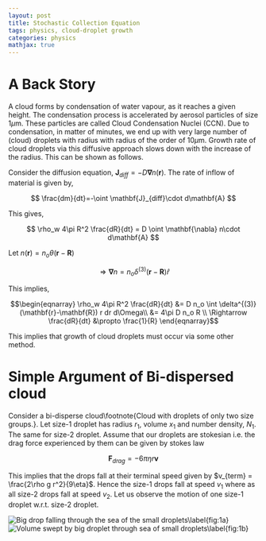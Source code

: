 ```yaml
---
layout: post
title: Stochastic Collection Equation
tags: physics, cloud-droplet growth
categories: physics
mathjax: true
---
```


# A Back Story

A cloud forms by condensation of water vapour, as it reaches a given height. 
The condensation process is accelerated by aerosol particles of size $1\mu\textrm{m}$. 
These particles are called Cloud Condensation Nuclei (CCN). Due to condensation, in 
matter of minutes, we end up with very large number of (cloud) droplets with radius 
with radius of the order of $10 \mu\textrm{m}$. Growth rate of cloud droplets via 
this diffusive approach slows down with the increase of the radius. This can be shown 
as follows.

Consider the diffusion equation, $\mathbf{J}_{diff} = - D \mathbf{\nabla} n(\mathbf{r})$. 
The rate of inflow of material is given by, 

$$
\frac{dm}{dt}=-\oint \mathbf{J}_{diff}\cdot d\mathbf{A}
$$
 
This gives, 

$$
\rho_w 4\pi R^2 \frac{dR}{dt} = D \oint \mathbf{\nabla} n\cdot d\mathbf{A}
$$

Let $n(\mathbf{r}) = n_o \theta(\mathbf{r}-\mathbf{R})$

$$
\Rightarrow \mathbf{\nabla} n = n_o \delta^{(3)}(\mathbf{r}-\mathbf{R}) \hat{r}
$$
 
This implies,

$$\begin{eqnarray} 
\rho_w 4\pi R^2 \frac{dR}{dt} &= D n_o \int \delta^{(3)}(\mathbf{r}-\mathbf{R}) r dr d\Omega\\
&= 4\pi D n_o R \\
\Rightarrow \frac{dR}{dt} &\propto \frac{1}{R}
\end{eqnarray}$$

This implies that growth of cloud droplets must occur via some other method. 

# Simple Argument of Bi-dispersed cloud

Consider a bi-disperse cloud\footnote{Cloud with droplets of only two size groups.}. Let 
size-1 droplet has radius $r_1$, volume $x_1$ and number density, $N_1$. The same for size-2 
droplet. Assume that our droplets are stokesian i.e. the drag force experienced by them can 
be given by stokes law
 
$$
\mathbf{F}_{drag} = -6\pi \eta r \mathbf{v}
$$

This implies that the drops fall at their terminal speed given by
$v_{term} = \frac{2\rho g r^2}{9\eta}$. Hence the size-1 drops fall at speed $v_1$ where as 
all size-2 drops fall at speed $v_2$. Let us observe the motion of one size-1 droplet w.r.t. 
size-2 droplet.

![Big drop falling through the sea of the small droplets\label{fig:1a}](/img/post-physics-sce-fig1a.png) ![Volume swept by big droplet through sea of small droplets\label{fig:1b}](/img/post-physics-sce-fig1b.png)

